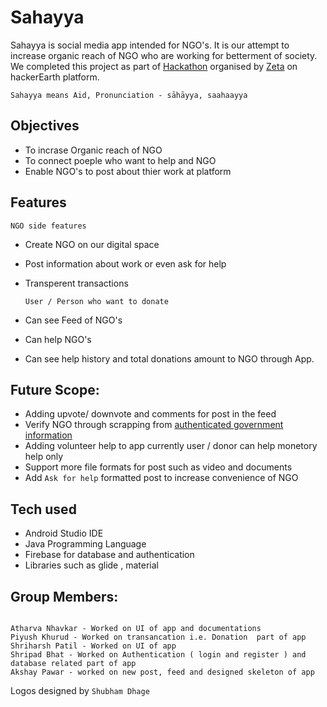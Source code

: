 # **Sahayya**

Sahayya is social media app intended for NGO's. It is our attempt to increase organic reach of NGO who are working for betterment of society. We completed this project as part of [Hackathon](https://zeta-hacks.hackerearth.com/) organised by [Zeta](https://www.zeta.tech/in) on hackerEarth platform.

```Sahayya means Aid, Pronunciation - sāhāyya, saahaayya```


## Objectives
- To incrase Organic reach of NGO 
- To connect poeple who want to help and NGO 
- Enable NGO's to post about thier work at platform

## Features

    NGO side features
  - Create NGO on our digital space 
  - Post information about work or even ask for help
  - Transperent transactions
 
        
        User / Person who want to donate
- Can see Feed of NGO's 
- Can help NGO's
- Can see help history and total donations amount to NGO through App.
    
## Future Scope:
- Adding upvote/ downvote and comments for post in the feed
- Verify NGO through scrapping from [authenticated government information](https://ngodarpan.gov.in/index.php/home/statewise)
- Adding volunteer help to app currently user / donor can help monetory help only
- Support more file formats for post such as video and documents 
- Add `Ask for help` formatted post to increase convenience of NGO

## Tech used
- Android Studio IDE
- Java Programming Language
- Firebase for database and authentication
- Libraries such as glide , material 

## Group Members: 
```

Atharva Nhavkar - Worked on UI of app and documentations
Piyush Khurud - Worked on transancation i.e. Donation  part of app 
Shriharsh Patil - Worked on UI of app 
Shripad Bhat - Worked on Authentication ( login and register ) and database related part of app
Akshay Pawar - worked on new post, feed and designed skeleton of app
```

Logos designed by ```Shubham Dhage``` 
